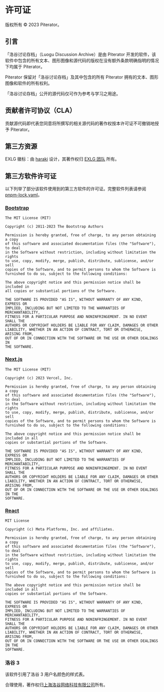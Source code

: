 # 许可证

版权所有 &copy; 2023 Piterator。

## 引言

「洛谷讨论存档」（Luogu Discussion Archive）是由 Piterator 开发的软件，该软件中包含的所有文本、图形图像和源代码的版权在没有额外条款明确指明的情况下均属于 Piterator。

Piterator 保留对「洛谷讨论存档」及其中包含的所有 Piterator 拥有的文本、图形图像和软件的所有权利。

「洛谷讨论存档」公开的源代码仅可作为参考与学习之用途。

## 贡献者许可协议（CLA）

贡献源代码即代表您同意将所撰写的相关源代码的著作权按本许可证不可撤销地授予 Piterator。

## 第三方资源

EXLG 徽标：由 [haraki](https://github.com/haraki-argon)<!-- @haraki-argon --> 设计，其著作权归 [EXLG 团队](https://github.com/extend-luogu) 所有。

## 第三方软件许可证

以下列举了部分该软件使用到的第三方软件的许可证。完整软件列表请参阅 [pnpm-lock.yaml](./pnpm-lock.yaml)。

### [Bootstrap](https://github.com/twbs/bootstrap/blob/main/LICENSE)

```plaintext
The MIT License (MIT)

Copyright (c) 2011-2023 The Bootstrap Authors

Permission is hereby granted, free of charge, to any person obtaining a copy
of this software and associated documentation files (the "Software"), to deal
in the Software without restriction, including without limitation the rights
to use, copy, modify, merge, publish, distribute, sublicense, and/or sell
copies of the Software, and to permit persons to whom the Software is
furnished to do so, subject to the following conditions:

The above copyright notice and this permission notice shall be included in
all copies or substantial portions of the Software.

THE SOFTWARE IS PROVIDED "AS IS", WITHOUT WARRANTY OF ANY KIND, EXPRESS OR
IMPLIED, INCLUDING BUT NOT LIMITED TO THE WARRANTIES OF MERCHANTABILITY,
FITNESS FOR A PARTICULAR PURPOSE AND NONINFRINGEMENT. IN NO EVENT SHALL THE
AUTHORS OR COPYRIGHT HOLDERS BE LIABLE FOR ANY CLAIM, DAMAGES OR OTHER
LIABILITY, WHETHER IN AN ACTION OF CONTRACT, TORT OR OTHERWISE, ARISING FROM,
OUT OF OR IN CONNECTION WITH THE SOFTWARE OR THE USE OR OTHER DEALINGS IN
THE SOFTWARE.
```

### [Next.js](https://github.com/vercel/next.js/blob/canary/license.md)

```plaintext
The MIT License (MIT)

Copyright (c) 2023 Vercel, Inc.

Permission is hereby granted, free of charge, to any person obtaining a copy
of this software and associated documentation files (the "Software"), to deal
in the Software without restriction, including without limitation the rights
to use, copy, modify, merge, publish, distribute, sublicense, and/or sell
copies of the Software, and to permit persons to whom the Software is
furnished to do so, subject to the following conditions:

The above copyright notice and this permission notice shall be included in all
copies or substantial portions of the Software.

THE SOFTWARE IS PROVIDED "AS IS", WITHOUT WARRANTY OF ANY KIND, EXPRESS OR
IMPLIED, INCLUDING BUT NOT LIMITED TO THE WARRANTIES OF MERCHANTABILITY,
FITNESS FOR A PARTICULAR PURPOSE AND NONINFRINGEMENT. IN NO EVENT SHALL THE
AUTHORS OR COPYRIGHT HOLDERS BE LIABLE FOR ANY CLAIM, DAMAGES OR OTHER
LIABILITY, WHETHER IN AN ACTION OF CONTRACT, TORT OR OTHERWISE, ARISING FROM,
OUT OF OR IN CONNECTION WITH THE SOFTWARE OR THE USE OR OTHER DEALINGS IN THE
SOFTWARE.
```

### [React](https://github.com/facebook/react/blob/main/LICENSE)

```plaintext
MIT License

Copyright (c) Meta Platforms, Inc. and affiliates.

Permission is hereby granted, free of charge, to any person obtaining a copy
of this software and associated documentation files (the "Software"), to deal
in the Software without restriction, including without limitation the rights
to use, copy, modify, merge, publish, distribute, sublicense, and/or sell
copies of the Software, and to permit persons to whom the Software is
furnished to do so, subject to the following conditions:

The above copyright notice and this permission notice shall be included in all
copies or substantial portions of the Software.

THE SOFTWARE IS PROVIDED "AS IS", WITHOUT WARRANTY OF ANY KIND, EXPRESS OR
IMPLIED, INCLUDING BUT NOT LIMITED TO THE WARRANTIES OF MERCHANTABILITY,
FITNESS FOR A PARTICULAR PURPOSE AND NONINFRINGEMENT. IN NO EVENT SHALL THE
AUTHORS OR COPYRIGHT HOLDERS BE LIABLE FOR ANY CLAIM, DAMAGES OR OTHER
LIABILITY, WHETHER IN AN ACTION OF CONTRACT, TORT OR OTHERWISE, ARISING FROM,
OUT OF OR IN CONNECTION WITH THE SOFTWARE OR THE USE OR OTHER DEALINGS IN THE
SOFTWARE.
```

### 洛谷 3

该软件引用了洛谷 3 用户名颜色的样式表。

合理使用，著作权归[上海洛谷网络科技有限公司](https://www.luogu.com.cn/)所有。
